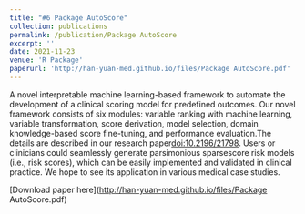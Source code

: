 ```yaml
---
title: "#6 Package AutoScore"
collection: publications
permalink: /publication/Package AutoScore
excerpt: ''
date: 2021-11-23
venue: 'R Package'
paperurl: 'http://han-yuan-med.github.io/files/Package AutoScore.pdf'
---
```

A novel interpretable machine learning-based framework to automate the development of a clinical scoring model for predefined outcomes. Our novel framework consists of six modules: variable ranking with machine learning, variable transformation, score derivation, model selection, domain knowledge-based score fine-tuning, and performance evaluation.The details are described in our research paper<doi:10.2196/21798>. Users or clinicians could seamlessly generate parsimonious sparsescore risk models (i.e., risk scores), which can be easily implemented and validated in clinical practice. We hope to see its application in various medical case studies.

[Download paper here](http://han-yuan-med.github.io/files/Package AutoScore.pdf)